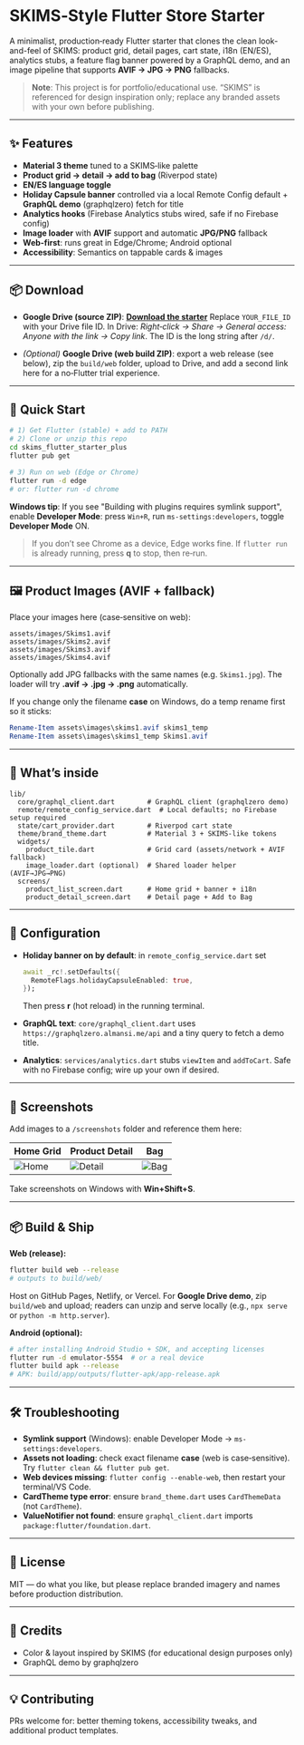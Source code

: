 # SKIMS‑Style Flutter Store Starter

A minimalist, production‑ready Flutter starter that clones the clean look-and-feel of SKIMS: product grid, detail pages, cart state, i18n (EN/ES), analytics stubs, a feature flag banner powered by a GraphQL demo, and an image pipeline that supports **AVIF → JPG → PNG** fallbacks.

> **Note**: This project is for portfolio/educational use. “SKIMS” is referenced for design inspiration only; replace any branded assets with your own before publishing.

---

## ✨ Features

* **Material 3 theme** tuned to a SKIMS‑like palette
* **Product grid → detail → add to bag** (Riverpod state)
* **EN/ES language toggle**
* **Holiday Capsule banner** controlled via a local Remote Config default + **GraphQL demo** (graphqlzero) fetch for title
* **Analytics hooks** (Firebase Analytics stubs wired, safe if no Firebase config)
* **Image loader** with **AVIF** support and automatic **JPG/PNG** fallback
* **Web-first**: runs great in Edge/Chrome; Android optional
* **Accessibility**: Semantics on tappable cards & images

---

## 📦 Download

* **Google Drive (source ZIP)**: **[Download the starter]((https://drive.google.com/file/d/168haX2fO24BEK5ETX946sCmop3YCqlTc/view?usp=sharing))**
  Replace `YOUR_FILE_ID` with your Drive file ID. In Drive: *Right‑click → Share → General access: Anyone with the link → Copy link*. The ID is the long string after `/d/`.

* *(Optional)* **Google Drive (web build ZIP)**: export a web release (see below), zip the `build/web` folder, upload to Drive, and add a second link here for a no‑Flutter trial experience.

---

## 🚀 Quick Start

```bash
# 1) Get Flutter (stable) + add to PATH
# 2) Clone or unzip this repo
cd skims_flutter_starter_plus
flutter pub get

# 3) Run on web (Edge or Chrome)
flutter run -d edge
# or: flutter run -d chrome
```

**Windows tip**: If you see "Building with plugins requires symlink support", enable **Developer Mode**: press `Win+R`, run `ms-settings:developers`, toggle **Developer Mode** ON.

> If you don’t see Chrome as a device, Edge works fine. If `flutter run` is already running, press **q** to stop, then re‑run.

---

## 🖼️ Product Images (AVIF + fallback)

Place your images here (case‑sensitive on web):

```
assets/images/Skims1.avif
assets/images/Skims2.avif
assets/images/Skims3.avif
assets/images/Skims4.avif
```

Optionally add JPG fallbacks with the same names (e.g. `Skims1.jpg`). The loader will try **.avif → .jpg → .png** automatically.

If you change only the filename **case** on Windows, do a temp rename first so it sticks:

```powershell
Rename-Item assets\images\skims1.avif skims1_temp
Rename-Item assets\images\skims1_temp Skims1.avif
```

---

## 🧩 What’s inside

```
lib/
  core/graphql_client.dart        # GraphQL client (graphqlzero demo)
  remote/remote_config_service.dart  # Local defaults; no Firebase setup required
  state/cart_provider.dart        # Riverpod cart state
  theme/brand_theme.dart          # Material 3 + SKIMS‑like tokens
  widgets/
    product_tile.dart             # Grid card (assets/network + AVIF fallback)
    image_loader.dart (optional)  # Shared loader helper (AVIF→JPG→PNG)
  screens/
    product_list_screen.dart      # Home grid + banner + i18n
    product_detail_screen.dart    # Detail page + Add to Bag
```

---

## 🔧 Configuration

* **Holiday banner on by default**: in `remote_config_service.dart` set

  ```dart
  await _rc!.setDefaults({
    RemoteFlags.holidayCapsuleEnabled: true,
  });
  ```

  Then press **r** (hot reload) in the running terminal.
* **GraphQL text**: `core/graphql_client.dart` uses `https://graphqlzero.almansi.me/api` and a tiny query to fetch a demo title.
* **Analytics**: `services/analytics.dart` stubs `viewItem` and `addToCart`. Safe with no Firebase config; wire up your own if desired.

---

## 🧪 Screenshots

Add images to a `/screenshots` folder and reference them here:

| Home Grid                     | Product Detail                    | Bag                         |
| ----------------------------- | --------------------------------- | --------------------------- |
| ![Home](screenshots/home.png) | ![Detail](screenshots/detail.png) | ![Bag](screenshots/bag.png) |

Take screenshots on Windows with **Win+Shift+S**.

---

## 📦 Build & Ship

**Web (release):**

```bash
flutter build web --release
# outputs to build/web/
```

Host on GitHub Pages, Netlify, or Vercel. For **Google Drive demo**, zip `build/web` and upload; readers can unzip and serve locally (e.g., `npx serve` or `python -m http.server`).

**Android (optional):**

```bash
# after installing Android Studio + SDK, and accepting licenses
flutter run -d emulator-5554  # or a real device
flutter build apk --release
# APK: build/app/outputs/flutter-apk/app-release.apk
```

---

## 🛠️ Troubleshooting

* **Symlink support** (Windows): enable Developer Mode → `ms-settings:developers`.
* **Assets not loading**: check exact filename **case** (web is case‑sensitive). Try `flutter clean && flutter pub get`.
* **Web devices missing**: `flutter config --enable-web`, then restart your terminal/VS Code.
* **CardTheme type error**: ensure `brand_theme.dart` uses `CardThemeData` (not `CardTheme`).
* **ValueNotifier not found**: ensure `graphql_client.dart` imports `package:flutter/foundation.dart`.

---

## 📄 License

MIT — do what you like, but please replace branded imagery and names before production distribution.

---

## 🙌 Credits

* Color & layout inspired by SKIMS (for educational design purposes only)
* GraphQL demo by graphqlzero

---

## 💡 Contributing

PRs welcome for: better theming tokens, accessibility tweaks, and additional product templates.
